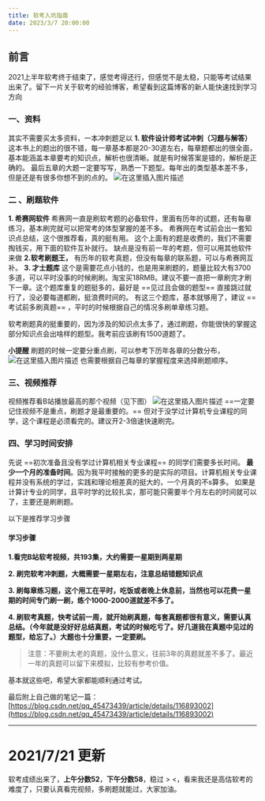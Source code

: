 ```yaml
---
title: 软考入坑指南
date: 2023/3/7 20:00:00
---
```


## 前言

2021上半年软考终于结束了，感觉考得还行，但感觉不是太稳，只能等考试结果出来了。留下一片关于软考的经验博客，希望看到这篇博客的新人能快速找到学习方向
### 一、资料
其实不需要买太多资料，一本冲刺题足以
**1. 软件设计师考试冲刺（习题与解答）**
这本书上的题出的很不错，每一章基本都是20-30道左右，每章题都出的很全面，基本能涵盖本章要考的知识点，解析也很清晰。就是有时候答案是错的，解析是正确的。
最后五章的大题一定要写写，熟悉一下题型。每年出的类型基本差不多，但是还是有很多你想不到的点的。
![在这里插入图片描述](https://img-blog.csdnimg.cn/20210530173937652.png)

###  二 、刷题软件
**1. 希赛网软件**
希赛网一直是刷软考题的必备软件，里面有历年的试题，还有每章练习，基本刷完就可以把常考的体型掌握的差不多。
希赛网在考试前会出一套知识点总结，这个很推荐看，真的挺有用。
这个上面有的题是收费的，我们不需要掏钱买，用下面的软件互补就行。
缺点是没有前一年的考题，但可以用其他软件来做
**2.软考刷题王，**
有历年的软考真题，但没有每章的联系题，可以与希赛网互补。
**3. 才士题库**
这个是需要花点小钱的，也是用来刷题的，题量比较大有3700多道，可以平时没事的时候刷刷。淘宝买18RMB。建议不要一直把一章刷完才刷下一章。这个题库重复的题挺多的，最好是 ==见过且会做的题型== 直接跳过就行了，没必要每道都刷，挺浪费时间的。
有这三个题库，基本就够用了，建议 ==考试前多刷真题== ，平时的时候根据自己的情况多刷单章练习题。

软考刷题真的挺重要的，因为涉及的知识点太多了，通过刷题，你能很快的掌握这部分知识点会出啥样的题型。我考前应该刷有1500道题了。

**小提醒**
刷题的时候一定要分重点刷，可以参考下历年各章的分数分布，![在这里插入图片描述](https://img-blog.csdnimg.cn/20210530140737631.png?x-oss-process=image/watermark,type_ZmFuZ3poZW5naGVpdGk,shadow_10,text_aHR0cHM6Ly9ibG9nLmNzZG4ubmV0L3FxXzQ1NDczNDM5,size_16,color_FFFFFF,t_70)
也需要根据自己每章的掌握程度来选择刷题顺序。

### 三、视频推荐
视频推荐看B站播放最高的那个视频（见下图）
![在这里插入图片描述](https://img-blog.csdnimg.cn/20210530141107190.png?x-oss-process=image/watermark,type_ZmFuZ3poZW5naGVpdGk,shadow_10,text_aHR0cHM6Ly9ibG9nLmNzZG4ubmV0L3FxXzQ1NDczNDM5,size_16,color_FFFFFF,t_70)
==一定要记住视频不是重点，刷题才是最重要的。== 但对于没学过计算机专业课程的同学，这个课程是必须看完的。建议开2-3倍速快速刷完。
### 四、学习时间安排
先说 ==初次准备且没有学过计算机相关专业课程== 的同学们需要多长时间。
**最少一个月的准备时间**。因为我平时接触的更多的是实际的项目。计算机相关专业课程并没有系统的学过，实践和理论相差真的挺大的，一个月真的不s算多。
如果是计算计专业的同学，且平时学的比较扎实，那可能只需要半个月左右的时间就可以了，主要还是刷刷题。

以下是推荐学习步骤
#### 学习步骤
**1.看完B站软考视频，共193集，大约需要一星期到两星期**

**2. 刷完软考冲刺题，大概需要一星期左右，注意总结错题知识点**

**3. 刷每章练习题，这个用工在平时，吃饭或者晚上休息前，当然也可以花费一星期的时间专门刷一刷，练个1000-2000道就差不多了。**

**4. 刷软考真题，快考试前一周，就开始刷真题，每套真题都很有意义，需要认真总结。（今年就是没好好总结真题，考试的时候吃亏了。好几道我在真题中见过的题型，给忘了。）大题也十分重要，一定要刷。**

>注意：不要刷太老的真题，没什么意义，往前3年的真题就差不多了。最近一年的真题可以留下来模拟，比较有参考价值。

基本就这些吧，希望大家都能顺利通过考试。

最后附上自己做的笔记一篇：[https://blog.csdn.net/qq_45473439/article/details/116893002](https://blog.csdn.net/qq_45473439/article/details/116893002)

---
# 2021/7/21 更新
软考成绩出来了，**上午分数52**，**下午分数58**，稳过 > <，看来我还是高估软考的难度了，只要认真看完视频，多刷题就能过，大家加油。